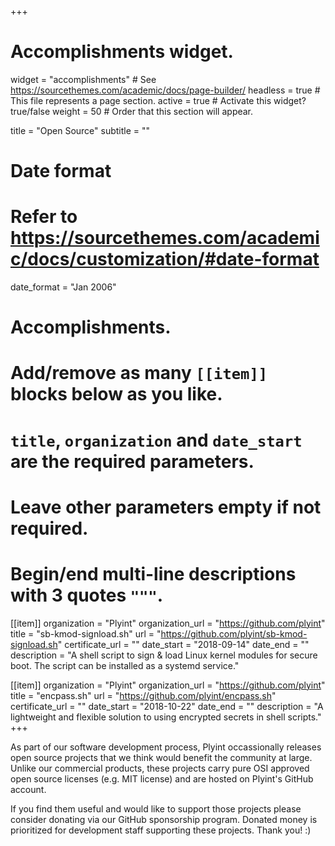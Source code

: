 +++
# Accomplishments widget.
widget = "accomplishments"  # See https://sourcethemes.com/academic/docs/page-builder/
headless = true  # This file represents a page section.
active = true  # Activate this widget? true/false
weight = 50  # Order that this section will appear.

title = "Open Source"
subtitle = ""

# Date format
#   Refer to https://sourcethemes.com/academic/docs/customization/#date-format
date_format = "Jan 2006"

# Accomplishments.
#   Add/remove as many `[[item]]` blocks below as you like.
#   `title`, `organization` and `date_start` are the required parameters.
#   Leave other parameters empty if not required.
#   Begin/end multi-line descriptions with 3 quotes `"""`.

[[item]]
  organization = "Plyint"
  organization_url = "https://github.com/plyint"
  title = "sb-kmod-signload.sh"
  url = "https://github.com/plyint/sb-kmod-signload.sh"
  certificate_url = ""
  date_start = "2018-09-14"
  date_end = ""
  description = "A shell script to sign & load Linux kernel modules for secure boot.  The script can be installed as a systemd service."

[[item]]
  organization = "Plyint"
  organization_url = "https://github.com/plyint"
  title = "encpass.sh"
  url = "https://github.com/plyint/encpass.sh"
  certificate_url = ""
  date_start = "2018-10-22"
  date_end = ""
  description = "A lightweight and flexible solution to using encrypted secrets in shell scripts."
+++

As part of our software development process, Plyint occassionally releases open source projects that we think would benefit the community at large.  Unlike our commercial products, these projects carry pure OSI approved open source licenses (e.g. MIT license) and are hosted on Plyint's GitHub account.

If you find them useful and would like to support those projects please consider donating via our GitHub sponsorship program.  Donated money is prioritized for development staff supporting these projects.  Thank you! :)